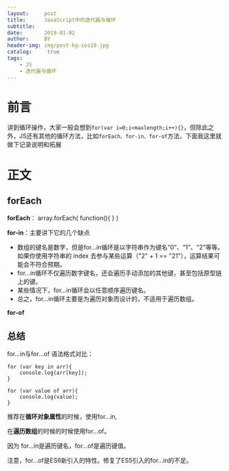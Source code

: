 ```yaml
---
layout:     post
title:      JavaScript中的迭代器与循环
subtitle:   
date:       2019-01-02
author:     BY
header-img: img/post-bg-ios10.jpg
catalog: 	 true
tags:
    - JS
    - 迭代器与循环
---
```


# 前言
讲到循环操作，大家一般会想到`for(var i=0;i<maxlength;i++){}`，但除此之外，JS还有其他的循环方法，比如`forEach、for-in、for-of`方法，下面我这里就做下记录说明和拓展

# 正文

## forEach

**forEach**： array.forEach( function(){ } )

**for-in**：主要讲下它的几个缺点

* 数组的键名是数字，但是for...in循环是以字符串作为键名“0”、“1”、“2”等等。如果你使用字符串的 index 去参与某些运算（"2" + 1 == "21"），运算结果可能会不符合预期。
* for...in循环不仅遍历数字键名，还会遍历手动添加的其他键，甚至包括原型链上的键。
* 某些情况下，for...in循环会以任意顺序遍历键名。
* 总之，for...in循环主要是为遍历对象而设计的，不适用于遍历数组。

**for-of**

## 总结

for…in与for…of 
语法格式对比：

```
for (var key in arr){
    console.log(arr[key]);
}

for (var value of arr){
    console.log(value);
}
```
推荐在**循环对象属性**的时候，使用for…in,

在**遍历数组**的时候的时候使用for...of。

因为 for...in是遍历键名，for...of是遍历键值。

注意，for...of是ES6新引入的特性。修复了ES5引入的for...in的不足。
